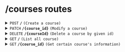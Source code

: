 # /courses routes

<details>
<summary><code>POST</code> <code><b>/</b></code> <code>(Create a course)</code></summary>

<br />only for admin

##### Headers

> | key           | value          | description   |
> | ------------- | -------------- | ------------- |
> | Authorization | `Bearer token` | The jwt token |

##### Body (application/json)

> | key         | required | data type | description                                                   |
> | ----------- | -------- | --------- | ------------------------------------------------------------- |
> | title       | true     | string    | title of the course                                           |
> | timeSlot    | true     | string    | timeSlot of the course (Morning, Afternoon or Night)          |
> | weekday     | true     | string    | e.g. Monday...                                                |
> | courseType  | true     | string    | e.g. Group or Private                                         |
> | duration    | true     | int       | e.g. 60 (minutes)                                             |
> | weeks       | true     | int       | duration of the course in weeks                               |
> | max         | true     | int       | max people number of the course                               |
> | content     | true     | string    | content of course                                             |
> | startDay    | true     | string    | start date of the course, in format YYYY-MM-DD                |
> | fee         | true     | int       | course fee                                                    |
> | timeIdx     | true     | int[]     | time index of the course (used for table reservations)        |
> | usedTableId | true     | int[]     | table number used in the course (used for table reservations) |
> | coachEmail  | true     | string[]  | email of the coaches                                          |

##### Responses

> | http code | content-type       | response                                                            |
> | --------- | ------------------ | ------------------------------------------------------------------- |
> | `200`     | `application/json` | `{"message": "Success", "courseId": "ObjectId of the new course"}` |
> | `401`     | `text/plain`       | `"No token provided"` or `TokenExpiredError` or ...                 |
> | `403`     | `text/plain`       | `Invalid token`                                                     |
> | `403`     | `application/json` | `{"message": "Not authorized to create courses"}`                   |
> | `500`     | `application/json` | `{"message": "Error message"}`                                      |

</details>

<details>
<summary><code>PATCH</code> <code><b>/{course_id}</b></code> <code>(Modify a course)</code></summary>

<br />only for admin

##### Headers

> | key           | value          | description   |
> | ------------- | -------------- | ------------- |
> | Authorization | `Bearer token` | The jwt token |

##### Path Parameters

> | key       | required | data type | description      |
> | --------- | -------- | --------- | ---------------- |
> | course_id | true     | string    | id of the course |

##### Body (application/json)

> | key                                                                                | required | data type | description |
> | ---------------------------------------------------------------------------------- | -------- | --------- | ----------- |
> | ...something you want to update. See body of create course for available fields    | true     |           |             |
> | `weeks`, `timeIdx`, `usedTableId` and `startDay` must be provided as whole or none | false    |           |             |

##### Response

> | http code | content-type       | response                                         |
> | --------- | ------------------ | ------------------------------------------------ |
> | `200`     | `application/json` | `{"message": "Update successfully."}`            |
> | `400`     | `application/json` | `{ message: "Error message" }`                   |
> | `403`     | `text/plain`       | `Invalid token`                                  |
> | `403`     | `application/json` | `{"message": "Not authorized to update course"}` |
> | `500`     | `application/json` | `{"message": "Error message"}`                   |

</details>

<details>
<summary><code>DELETE</code> <code><b>/{courseId}</b></code> <code>(Delete a course by given id)</code></summary>

<br />only for admin

##### Headers

> | key           | value          | description   |
> | ------------- | -------------- | ------------- |
> | Authorization | `Bearer token` | The jwt token |

##### Path Parameters

> | key       | required | data type | description      |
> | --------- | -------- | --------- | ---------------- |
> | courseId | true     | string    | id of the course |

##### Responses

> | http code | content-type       | response                                         |
> | --------- | ------------------ | ------------------------------------------------ |
> | `200`     | `application/json` | `{"message": "Delete course successfully"}`      |
> | `400`     | `application/json` | `{"message": "error message"}`                   |
> | `403`     | `text/plain`       | `Invalid token`                                  |
> | `403`     | `application/json` | `{"message": "Not authorized to delete course"}` |

</details>

<details>
<summary><code>GET</code> <code><b>/</b></code> <code>(List all course)</code></summary>

##### Responses

> | http code | content-type       | response                                                                                                                    |
> | --------- | ------------------ | --------------------------------------------------------------------------------------------------------------------------- |
> | `200`     | `application/json` | `all course information in an array, whose item is a course and the same as create course, except that id is also included` |

</details>
<details>
<summary><code>GET</code> <code><b>/{course_id}</b></code> <code>(Get certain course's information)</code></summary>

##### Path Parameters

> | key       | required | data type | description      |
> | --------- | -------- | --------- | ---------------- |
> | course_id | true     | string    | id of the course |

##### Response

> | http code | content-type       | response                                                                 |
> | --------- | ------------------ | ------------------------------------------------------------------------ |
> | `200`     | `application/json` | `course info, as same as create course, except that id is also included` |
> | `400` ... | `application/json` | `{ message: "error message" }`                                           |

</details>
